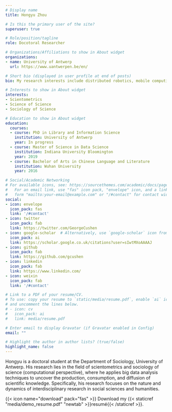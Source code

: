 ```yaml
---
# Display name
title: Hongyu Zhou

# Is this the primary user of the site?
superuser: true

# Role/position/tagline
role: Docotoral Researcher

# Organizations/Affiliations to show in About widget
organizations:
- name: University of Antwerp
  url: https://www.uantwerpen.be/en/

# Short bio (displayed in user profile at end of posts)
bio: My research interests include distributed robotics, mobile computing and programmable matter.

# Interests to show in About widget
interests:
- Scientometrics
- Science of Science
- Sociology of Science

# Education to show in About widget
education:
  courses:
  - course: PhD in Library and Information Science
    institution: University of Antwerp
    year: In progress
  - course: Master of Science in Data Science
    institution: Indiana University Bloomington
    year: 2019
  - course: Bachelor of Arts in Chinese Language and Literature
    institution: Wuhan University
    year: 2016

# Social/Academic Networking
# For available icons, see: https://sourcethemes.com/academic/docs/page-builder/#icons
#   For an email link, use "fas" icon pack, "envelope" icon, and a link in the
#   form "mailto:your-email@example.com" or "/#contact" for contact widget.
social:
- icon: envelope
  icon_pack: fas
  link: '/#contact'
- icon: twitter
  icon_pack: fab
  link: https://twitter.com/GeorgeCushen
- icon: google-scholar  # Alternatively, use `google-scholar` icon from `ai` icon pack
  icon_pack: ai
  link: https://scholar.google.co.uk/citations?user=sIwtMXoAAAAJ
- icon: github
  icon_pack: fab
  link: https://github.com/gcushen
- icon: linkedin
  icon_pack: fab
  link: https://www.linkedin.com/
- icon: weixin
  icon_pack: fab
  link: '/#contact'

# Link to a PDF of your resume/CV.
# To use: copy your resume to `static/media/resume.pdf`, enable `ai` icons in `params.toml`, 
# and uncomment the lines below.
# - icon: cv
#   icon_pack: ai
#   link: media/resume.pdf

# Enter email to display Gravatar (if Gravatar enabled in Config)
email: ""

# Highlight the author in author lists? (true/false)
highlight_name: false
---
```


Hongyu is a doctoral student at the Department of Sociology, University of Antwerp. His research lies in the field of scientometrics and sociology of science (computational perspective), where he applies big data analysis techniques to uncover the production, consumption, and diffusion of scientific knowledge. Specifically, his research focuses on the nature and dynamics of interdisciplinary research in social sciences and humanities.

{{< icon name="download" pack="fas" >}} Download my {{< staticref "media/demo_resume.pdf" "newtab" >}}resumé{{< /staticref >}}.
